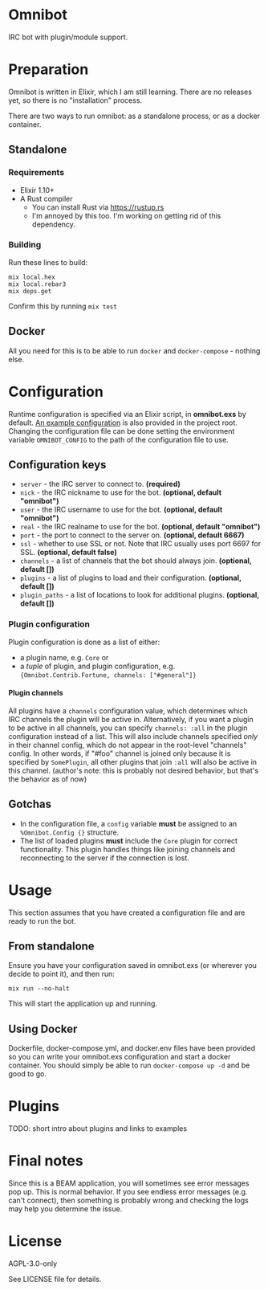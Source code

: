 # Omnibot

IRC bot with plugin/module support.

# Preparation

Omnibot is written in Elixir, which I am still learning. There are no releases yet, so there is no
"installation" process.

There are two ways to run omnibot: as a standalone process, or as a docker container.

## Standalone

### Requirements

* Elixir 1.10+
* A Rust compiler
    * You can install Rust via https://rustup.rs
    * I'm annoyed by this too. I'm working on getting rid of this dependency.

### Building

Run these lines to build:

```
mix local.hex
mix local.rebar3
mix deps.get
```

Confirm this by running `mix test`

## Docker

All you need for this is to be able to run `docker` and `docker-compose` - nothing else.

# Configuration

Runtime configuration is specified via an Elixir script, in **omnibot.exs** by default.  [An example
configuration](https://github.com/alekratz/omnibot/blob/master/omnibot.example.exs) is also provided
in the project root. Changing the configuration file can be done setting the environment variable
`OMNIBOT_CONFIG` to the path of the configuration file to use.

## Configuration keys

* `server` - the IRC server to connect to. **(required)**
* `nick` - the IRC nickname to use for the bot. **(optional, default "omnibot")**
* `user` - the IRC username to use for the bot. **(optional, default "omnibot")**
* `real` - the IRC realname to use for the bot. **(optional, default "omnibot")**
* `port` - the port to connect to the server on. **(optional, default 6667)**
* `ssl` - whether to use SSL or not. Note that IRC usually uses port 6697 for SSL. **(optional, default false)**
* `channels` - a list of channels that the bot should always join. **(optional, default [])**
* `plugins` - a list of plugins to load and their configuration. **(optional, default [])**
* `plugin_paths` - a list of locations to look for additional plugins. **(optional, default [])**

### Plugin configuration

Plugin configuration is done as a list of either:

* a plugin name, e.g. `Core` or
* a *tuple* of plugin, and plugin configuration, e.g.
  `{Omnibot.Contrib.Fortune, channels: ["#general"]}`

#### Plugin channels

All plugins have a `channels` configuration value, which determines which IRC channels the plugin
will be active in. Alternatively, if you want a plugin to be active in all channels, you can specify
`channels: :all` in the plugin configuration instead of a list. This will also include channels
specified *only* in their channel config, which do not appear in the root-level "channels" config.
In other words, if "#foo" channel is joined only because it is specified by `SomePlugin`, all other
plugins that join `:all` will also be active in this channel. (author's note: this is probably not
desired behavior, but that's the behavior as of now)

## Gotchas

* In the configuration file, a `config` variable **must** be assigned to an `%Omnibot.Config {}`
  structure.
* The list of loaded plugins **must** include the `Core` plugin for correct functionality. This
  plugin handles things like joining channels and reconnecting to the server if the connection is
  lost.

# Usage

This section assumes that you have created a configuration file and are ready to run the bot.

## From standalone

Ensure you have your configuration saved in omnibot.exs (or wherever you decide to point it), and
then run:

`mix run --no-halt`

This will start the application up and running.

## Using Docker

Dockerfile, docker-compose.yml, and docker.env files have been provided so you can write your
omnibot.exs configuration and start a docker container. You should simply be able to run
`docker-compose up -d` and be good to go.

# Plugins

TODO: short intro about plugins and links to examples

# Final notes

Since this is a BEAM application, you will sometimes see error messages pop up. This is normal
behavior. If you see endless error messages (e.g. can't connect), then something is probably wrong
and checking the logs may help you determine the issue.

# License

AGPL-3.0-only

See LICENSE file for details.
